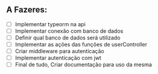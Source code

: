 ## A Fazeres:

- [ ] Implementar typeorm na api
- [ ] Implementar conexão com banco de dados
- [ ] Definir qual banco de dados será utilizado
- [ ] Implementar as ações das funções de userController
- [ ] Criar middleware para autenticação
- [ ] Implementar autenticação com jwt
- [ ] Final de tudo, Criar documentação para uso da mesma